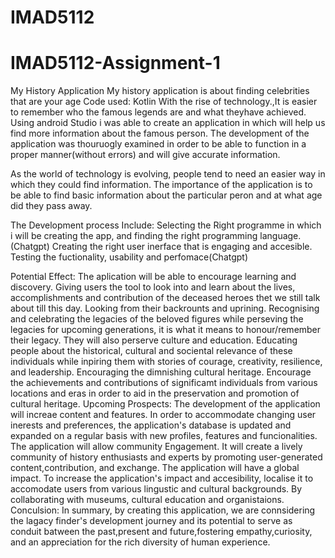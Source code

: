 # IMAD5112
# IMAD5112-Assignment-1
My History Application
My history application is about finding celebrities that are your age
Code used: Kotlin
With the rise of technology.,It is easier to remember who the famous legends are and what theyhave achieved. 
Using android Studio i was able to create an application in which will help us find more information about the famous person. The development of the application was thouruogly examined in order to be able to function in a proper manner(without errors) and will give accurate information.

As the world of technology is evolving, people tend to need an easier way in which they could find information. The importance of the application is to be able to find basic information about the particular peron and at what age did they pass away.

The Development process Include:
Selecting the Right programme in which i will be creating the app, and finding the right programming language.(Chatgpt)
Creating the right user inerface that is engaging and accesible.
Testing the fuctionality, usability and perfomace(Chatgpt)

Potential Effect:
The aplication will be able to encourage learning and discovery. Giving users the tool to look into and learn about the lives, accomplishments and contribution of the deceased heroes thet we still talk about till this day. Looking from their backrounts and uprining.
Recognising and celebrating the legacies of the beloved figures while perseving the legacies for upcoming generations, it is what it means to honour/remember their legacy.
They will also perserve culture and education. Educating people about the historical, cultural and sociental relevance of these individuals while inpiring them with stories of courage, creativity, resilience, and leadership.
Encouraging the dimnishing cultural heritage. Encourage the achievements and contributions of significamt individuals from various locations and eras in order to aid in the preservation and promotion of cultural heritage.
Upcoming Prospects:
The development of the application will increae content and features. In order to accommodate changing user inerests and preferences, the application's database is updated and expanded on a regular basis with new profiles, features and funcionalities.
The application will allow community Engagement. It will create a lively community of history enthusiasts and experts by promoting user-generated content,contribution, and exchange.
The application will have a global impact. To increase the application's impact and accesibility, localise it to accomodate users from various lingustic and cultural backgrounds. By collaborating with museums, cultural education and organistaions.
Conculsion:
In summary, by creating this application, we are connsidering the lagacy finder's development journey and its potential to serve as conduit batween the past,present and future,fostering empathy,curiosity, and an appreciation for the rich diversity of human experience.

